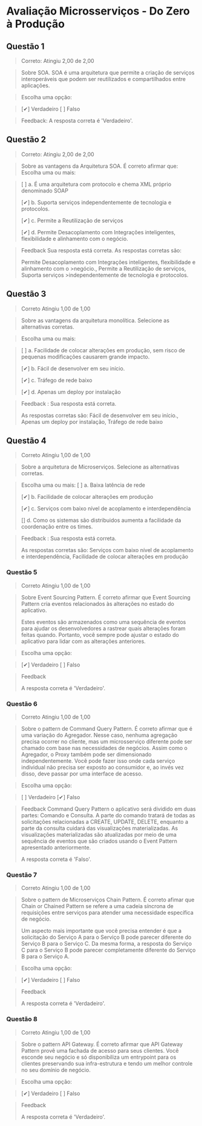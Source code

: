 # Avaliação Microsserviços - Do Zero à Produção

## Questão 1

>Correto: Atingiu 2,00 de 2,00

> Sobre SOA. SOA é uma arquitetura que permite a criação de serviços interoperáveis que podem ser reutilizados e compartilhados entre aplicações.

> Escolha uma opção:

>  [✔] Verdadeiro [ ] Falso

> Feedback:  A resposta correta é 'Verdadeiro'.

## Questão 2

>Correto: Atingiu 2,00 de 2,00

> Sobre as vantagens da Arquitetura SOA. É correto afirmar que: 
>  Escolha uma ou mais:

>  [ ] a. É uma arquitetura com protocolo e chema XML próprio denominado SOAP 
>
>  [✔] b. Suporta serviços independentemente de tecnologia e protocolos. 
>
>  [✔] c. Permite a Reutilização de serviços 
>
>  [✔] d. Permite Desacoplamento com Integrações inteligentes, flexibilidade e alinhamento com o negócio. 

> Feedback Sua resposta está correta.
> As respostas corretas são: 
>
> Permite Desacoplamento com Integrações inteligentes,  flexibilidade e alinhamento com o >negócio., Permite a Reutilização de serviços, Suporta serviços >independentemente de tecnologia e protocolos.

## Questão 3

> Correto Atingiu 1,00 de 1,00

> Sobre as vantagens da arquitetura monolítica. Selecione as alternativas corretas.

> Escolha uma ou mais:

>  [ ] a. Facilidade de  colocar alterações em produção, sem risco de pequenas modificações causarem grande impacto.
>
>  [✔] b. Fácil de desenvolver em seu início. 
>
>  [✔] c. Tráfego de rede baixo 
>
>  [✔] d. Apenas um deploy por instalação 

> Feedback :
> Sua resposta está correta.
>
> As respostas corretas são: 
>  Fácil de desenvolver em seu início., Apenas um deploy por instalação, Tráfego de rede baixo

## Questão 4
> Correto Atingiu 1,00 de 1,00

> Sobre a arquitetura de Microserviços. Selecione as alternativas corretas.

> Escolha uma ou mais:
>  [ ] a. Baixa latência de rede
>
>  [✔] b. Facilidade de colocar alterações em produção 
>
>  [✔] c.  Serviços com baixo nível de acoplamento e interdependência 
>
>  [] d. Como os sistemas são distribuidos aumenta a facilidade da coordenação entre os times.
>

> Feedback :
> Sua resposta está correta.
>
>As respostas corretas são:  Serviços com baixo nível de acoplamento e interdependência, Facilidade de colocar alterações em produção

### Questão 5

> Correto Atingiu 1,00 de 1,00

> Sobre Event Sourcing Pattern. É correto afirmar que Event Sourcing Pattern cria eventos relacionados às alterações no estado do aplicativo. 
>
> Estes eventos são armazenados como uma sequência de eventos para ajudar os desenvolvedores a rastrear quais alterações foram feitas quando. Portanto, você sempre pode ajustar o estado do aplicativo para lidar com as alterações anteriores.

>Escolha uma opção:

>  [✔] Verdadeiro [ ] Falso

> Feedback
>
> A resposta correta é 'Verdadeiro'.

### Questão 6
> Correto Atingiu 1,00 de 1,00

> Sobre o pattern de Command Query Pattern. É correto afirmar que é uma variação do Agregador. Nesse caso, nenhuma agregação precisa ocorrer no cliente, mas um microsserviço diferente pode ser chamado com base nas necessidades de negócios. Assim como o Agregador, o Proxy também pode ser dimensionado independentemente. Você pode fazer isso onde cada serviço individual não precisa ser exposto ao consumidor e, ao invés vez disso, deve passar por uma interface de acesso.

>Escolha uma opção:

>  [ ] Verdadeiro [✔] Falso 

> Feedback
> Command Query Pattern o aplicativo será dividido em duas partes: Comando e Consulta. A parte do comando tratará de todas as solicitações relacionadas a CREATE, UPDATE, DELETE, enquanto a parte da consulta cuidará das visualizações materializadas. As visualizações materializadas são atualizadas por meio de uma sequência de eventos que são criados usando o Event Pattern apresentado anteriormente.
>
> A resposta correta é 'Falso'.

### Questão 7
> Correto Atingiu 1,00 de 1,00

> Sobre o pattern de Microserviços Chain Pattern. É correto afimar que Chain or Chained Pattern se refere a uma cadeia síncrona de requisições entre serviços para atender uma necessidade específica de negócio. 
>
>Um aspecto mais importante que você precisa entender é que a solicitação do Serviço A para o Serviço B pode parecer diferente do Serviço B para o Serviço C. Da mesma forma, a resposta do Serviço C para o Serviço B pode parecer completamente diferente do Serviço B para o Serviço A.

>Escolha uma opção:

>  [✔] Verdadeiro [ ] Falso 

> Feedback
>
>A resposta correta é 'Verdadeiro'.

### Questão 8
> Correto Atingiu 1,00 de 1,00

> Sobre o pattern API Gateway. É correto afirmar que API Gateway Pattern provê uma fachada de acesso para seus clientes. Você esconde seu negócio e só disponibiliza um entrypoint para os clientes preservando sua infra-estrutura e tendo um melhor controle no seu domínio de negócio.

>Escolha uma opção:

>  [✔] Verdadeiro [ ] Falso 

> Feedback
>
>A resposta correta é 'Verdadeiro'.
